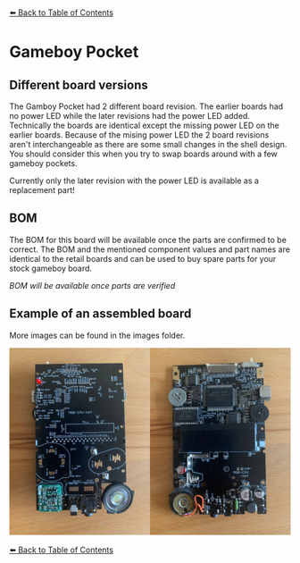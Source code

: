 [:arrow_left: Back to Table of Contents](/README.md)

# Gameboy Pocket

## Different board versions
The Gamboy Pocket had 2 different board revision. 
The earlier boards had no power LED while the later revisions had the power LED added. Technically the boards are identical except the missing power LED on the earlier boards.
Because of the mising power LED the 2 board revisions aren't interchangeable as there are some small changes in the shell design. 
You should consider this when you try to swap boards around with a few gameboy pockets.

Currently only the later revision with the power LED is available as a replacement part!

## BOM

The BOM for this board will be available once the parts are confirmed to be correct. The BOM and the mentioned component values and part names are identical to the retail boards and can be used to buy spare parts for your stock gameboy board.

*BOM will be available once parts are verified*

## Example of an assembled board
More images can be found in the images folder.

![](/Pocket/Images/Pocket_Boards.jpg) 

[:arrow_left: Back to Table of Contents](/README.md)
